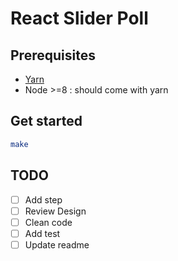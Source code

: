 # React Slider Poll

## Prerequisites

- [Yarn](https://yarnpkg.com/lang/en/docs/install/)
- Node >=8 : should come with yarn

## Get started

``` sh
make
```

## TODO

- [ ] Add step
- [ ] Review Design
- [ ] Clean code
- [ ] Add test
- [ ] Update readme
